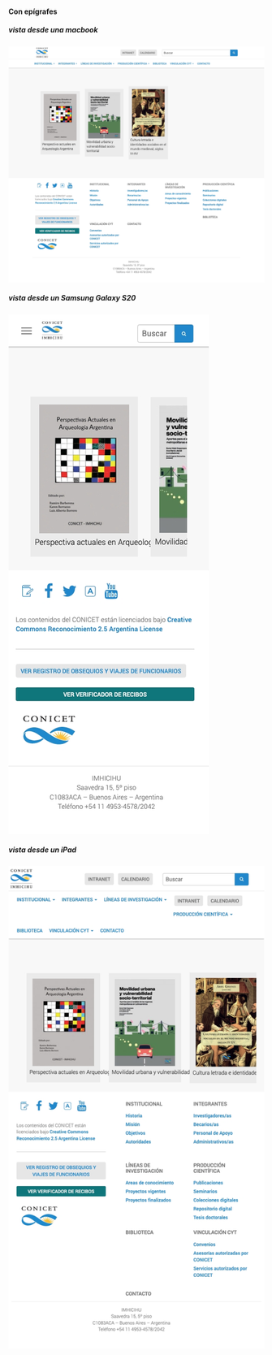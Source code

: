 #### Con epígrafes
##### vista desde una macbook
 ![macbook](images/responsive_tests/publicaciones-solo/MacBook%20Pro-1733510259469.jpeg)
##### vista desde un Samsung Galaxy S20
 ![Samsung](images/responsive_tests/publicaciones-solo/Samsung%20Galaxy%20S20%20Ultra-1733510259470.jpeg)
##### vista desde un iPad
 ![iPad](images/responsive_tests/publicaciones-solo/iPad-1733510259520.jpeg)
